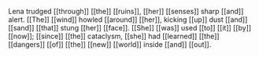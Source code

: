 Lena trudged [[through]] [[the]] [[ruins]], [[her]] [[senses]] sharp [[and]] alert. [[The]] [[wind]] howled [[around]] [[her]], kicking [[up]] dust [[and]] [[sand]] [[that]] stung [[her]] [[face]]. [[She]] [[was]] used [[to]] [[it]] [[by]] [[now]]; [[since]] [[the]] cataclysm, [[she]] had [[learned]] [[the]] [[dangers]] [[of]] [[the]] [[new]] [[world]] inside [[and]] [[out]].